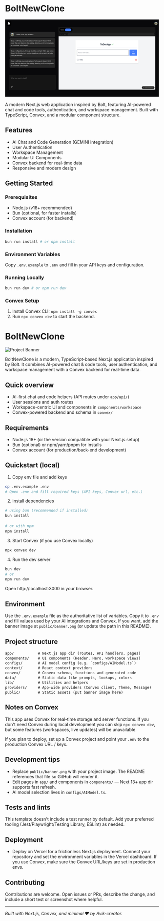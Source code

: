 # BoltNewClone

![Project Banner](./public/WorkingImage.png)

A modern Next.js web application inspired by Bolt, featuring AI-powered chat and code tools, authentication, and workspace management. Built with TypeScript, Convex, and a modular component structure.

## Features

- AI Chat and Code Generation (GEMINI integration)
- User Authentication
- Workspace Management
- Modular UI Components
- Convex backend for real-time data
- Responsive and modern design

## Getting Started

### Prerequisites

- Node.js (v18+ recommended)
- Bun (optional, for faster installs)
- Convex account (for backend)

### Installation

```bash
bun run install # or npm install
```

### Environment Variables

Copy `.env.example` to `.env` and fill in your API keys and configuration.

### Running Locally

```bash
bun run dev # or npm run dev
```

### Convex Setup

1.  Install Convex CLI: `npm install -g convex`
2.  Run `npx convex dev` to start the backend.

# BoltNewClone

![Project Banner](./public/banner.png)

BoltNewClone is a modern, TypeScript-based Next.js application inspired by Bolt. It combines AI-powered chat & code tools, user authentication, and workspace management with a Convex backend for real-time data.

## Quick overview

- AI-first chat and code helpers (API routes under `app/api/`)
- User sessions and auth routes
- Workspace-centric UI and components in `components/workspace`
- Convex-powered backend and schema in `convex/`

## Requirements

- Node.js 18+ (or the version compatible with your Next.js setup)
- Bun (optional) or npm/yarn/pnpm for installs
- Convex account (for production/back-end development)

## Quickstart (local)

1. Copy env file and add keys

```zsh
cp .env.example .env
# Open .env and fill required keys (API keys, Convex url, etc.)
```

2. Install dependencies

```zsh
# using bun (recommended if installed)
bun install

# or with npm
npm install
```

3. Start Convex (if you use Convex locally)

```zsh
npx convex dev
```

4. Run the dev server

```zsh
bun dev
# or
npm run dev
```

Open http://localhost:3000 in your browser.

## Environment

Use the `.env.example` file as the authoritative list of variables. Copy it to `.env` and fill values used by your AI integrations and Convex. If you want, add the banner image at `public/banner.png` (or update the path in this README).

## Project structure

```
app/           # Next.js app dir (routes, API handlers, pages)
components/    # UI components (Header, Hero, workspace views)
configs/       # AI model config (e.g. `configs/AIModel.ts`)
context/       # React context providers
convex/        # Convex schema, functions and generated code
data/          # Static data like prompts, lookups, colors
lib/           # Utilities and helpers
providers/     # App-wide providers (Convex client, Theme, Message)
public/        # Static assets (put banner image here)
```

## Notes on Convex

This app uses Convex for real-time storage and server functions. If you don't need Convex during local development you can skip `npx convex dev`, but some features (workspaces, live updates) will be unavailable.

If you plan to deploy, set up a Convex project and point your `.env` to the production Convex URL / keys.

## Development tips

- Replace `public/banner.png` with your project image. The README references that file so GitHub will render it.
- Edit pages in `app/` and components in `components/` — Next 13+ app dir supports fast refresh.
- AI model selection lives in `configs/AIModel.ts`.

## Tests and lints

This template doesn't include a test runner by default. Add your preferred tooling (Jest/Playwright/Testing Library, ESLint) as needed.

## Deployment

- Deploy on Vercel for a frictionless Next.js deployment. Connect your repository and set the environment variables in the Vercel dashboard. If you use Convex, make sure the Convex URL/keys are set in production envs.

## Contributing

Contributions are welcome. Open issues or PRs, describe the change, and include a short test or screenshot where helpful.

---

_Built with Next.js, Convex, and minimal ❤️ by Avik-creator._
